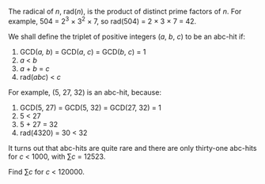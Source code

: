 <p>The radical of <i>n</i>, rad(<i>n</i>), is the product of distinct prime factors of <i>n</i>. For example, 504 = 2<sup>3</sup> × 3<sup>2</sup> × 7, so rad(504) = 2 × 3 × 7 = 42.</p>
<p>We shall define the triplet of positive integers (<i>a</i>, <i>b</i>, <i>c</i>) to be an abc-hit if:</p>
<ol><li>GCD(<i>a,</i> <i>b</i>) = GCD(<i>a</i>, <i>c</i>) = GCD(<i>b</i>, <i>c</i>) = 1</li>
<li><i>a</i> &lt; <i>b</i></li>
<li><i>a</i> + <i>b</i> = <i>c</i></li>
<li>rad(<i>abc</i>) &lt; <i>c</i></li>
</ol><p>For example, (5, 27, 32) is an abc-hit, because:</p>
<ol><li>GCD(5, 27) = GCD(5, 32) = GCD(27, 32) = 1</li>
<li>5 &lt; 27</li>
<li>5 + 27 = 32</li>
<li>rad(4320) = 30 &lt; 32</li>
</ol><p>It turns out that abc-hits are quite rare and there are only thirty-one abc-hits for <i>c</i> &lt; 1000, with ∑<i>c</i> = 12523.</p>
<p>Find ∑<i>c</i> for <i>c</i> &lt; 120000.</p>

